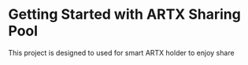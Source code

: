 # Getting Started with ARTX Sharing Pool

  This project is designed to used for smart ARTX holder to enjoy share